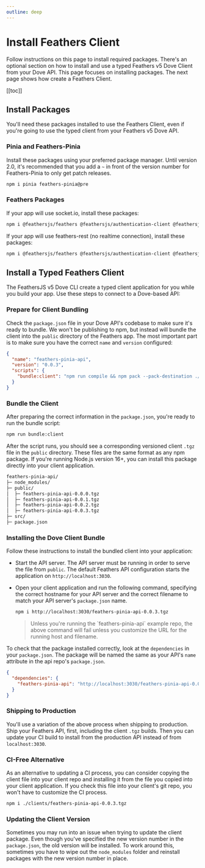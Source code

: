 ```yaml
---
outline: deep
---
```


<script setup>
import Badge from '../components/Badge.vue'
import BlockQuote from '../components/BlockQuote.vue'
</script>

# Install Feathers Client

Follow instructions on this page to install required packages. There's an optional section on how to install and use a
typed Feathers v5 Dove Client from your Dove API. This page focuses on installing packages. The next page shows how
create a Feathers Client.

[[toc]]

## Install Packages

You'll need these packages installed to use the Feathers Client, even if you're going to use the typed client from your
Feathers v5 Dove API.

### Pinia and Feathers-Pinia

Install these packages using your preferred package manager.  Until version 2.0, it's recommended that you add a `~` in front of the version number for Feathers-Pinia to only get patch releases.

```bash
npm i pinia feathers-pinia@pre
```

### Feathers Packages

If your app will use socket.io, install these packages:

```bash
npm i @feathersjs/feathers @feathersjs/authentication-client @feathersjs/socketio-client socket.io-client
```

If your app will use feathers-rest (no realtime connection), install these packages:

```bash
npm i @feathersjs/feathers @feathersjs/authentication-client @feathersjs/rest-client
```

## Install a Typed Feathers Client

The FeathersJS v5 Dove CLI create a typed client application for you while you build your app. Use these steps to
connect to a Dove-based API:

### Prepare for Client Bundling

Check the `package.json` file in your Dove API's codebase to make sure it's ready to bundle. We won't be publishing to
npm, but instead will bundle the client into the `public` directory of the Feathers app. The most important part is to
make sure you have the correct `name` and `version` configured:

```json
{
  "name": "feathers-pinia-api",
  "version": "0.0.3",
  "scripts": {
    "bundle:client": "npm run compile && npm pack --pack-destination ./public"
  }
}
```

### Bundle the Client

After preparing the correct information in the `package.json`, you're ready to run the bundle script:

```bash
npm run bundle:client
```

After the script runs, you should see a corresponding versioned client `.tgz` file in the `public` directory. These
files are the same format as any npm package. If you're running Node.js version 16+, you can install this package
directly into your client application.

```bash
feathers-pinia-api/
├─ node_modules/
├─ public/
│  ├─ feathers-pinia-api-0.0.0.tgz
│  ├─ feathers-pinia-api-0.0.1.tgz
│  ├─ feathers-pinia-api-0.0.2.tgz
│  ├─ feathers-pinia-api-0.0.3.tgz
├─ src/
├─ package.json
```

### Installing the Dove Client Bundle

Follow these instructions to install the bundled client into your application:

- Start the API server. The API server must be running in order to serve the file from `public`. The default Feathers
API configuration starts the application on `http://localhost:3030`.
- Open your client application and run the following command, specifying the correct hostname for your API server and
the correct filename to match your API server's `package.json` name.

  ```bash
  npm i http://localhost:3030/feathers-pinia-api-0.0.3.tgz
  ```

  <BlockQuote type="info" label="Note">
  Unless you're running the `feathers-pinia-api` example repo, the above command will fail unless you
  customize the URL for the running host and filename.
  </BlockQuote>

To check that the package installed correctly, look at the `dependencies` in your `package.json`. The package will be
named the same as your API's `name` attribute in the api repo's `package.json`.

```json
{
  "dependencies": {
    "feathers-pinia-api": "http://localhost:3030/feathers-pinia-api-0.0.3.tgz",
  }
}
```

### Shipping to Production

You'll use a variation of the above process when shipping to production. Ship your Feathers API, first, including the
client `.tgz` builds. Then you can update your CI build to install from the production API instead of from
`localhost:3030`.

### CI-Free Alternative

As an alternative to updating a CI process, you can consider copying the client file into your client repo and
installing it from the file you copied into your client application. If you check this file into your client's git repo,
you won't have to customize the CI process.

```bash
npm i ./clients/feathers-pinia-api-0.0.3.tgz
```

### Updating the Client Version

Sometimes you may run into an issue when trying to update the client package. Even though you've specified the new
version number in the `package.json`, the old version will be installed. To work around this, sometimes you have to wipe
out the `node_modules` folder and reinstall packages with the new version number in place.
